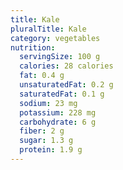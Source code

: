 ```yaml
---
title: Kale
pluralTitle: Kale
category: vegetables
nutrition:
  servingSize: 100 g
  calories: 28 calories
  fat: 0.4 g
  unsaturatedFat: 0.2 g
  saturatedFat: 0.1 g
  sodium: 23 mg
  potassium: 228 mg
  carbohydrate: 6 g
  fiber: 2 g
  sugar: 1.3 g
  protein: 1.9 g
---
```

